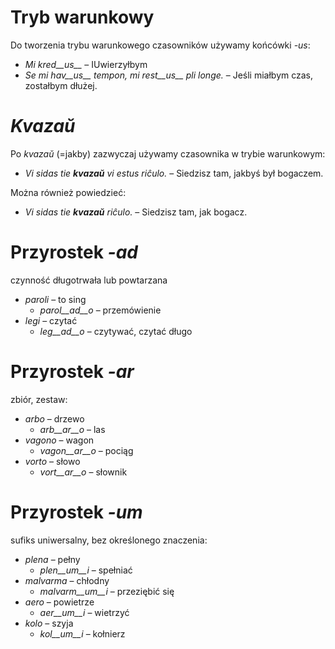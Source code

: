 # Tryb warunkowy

Do tworzenia trybu warunkowego czasowników używamy końcówki *-us*:

- *Mi kred__us__* – IUwierzyłbym
- *Se mi hav__us__ tempon, mi rest__us__ pli longe.* – Jeśli miałbym czas, zostałbym dłużej.

# *Kvazaŭ*

Po *kvazaŭ* (=jakby) zazwyczaj używamy czasownika w trybie warunkowym:

- *Vi sidas tie __kvazaŭ__ vi estus riĉulo.* – Siedzisz tam, jakbyś był bogaczem.

Można również powiedzieć:

- *Vi sidas tie __kvazaŭ__ riĉulo.* – Siedzisz tam, jak bogacz.
 
# Przyrostek *-ad*

czynność długotrwała lub powtarzana
- *paroli* – to sing
  - *parol__ad__o* – przemówienie
- *legi* – czytać
	- *leg__ad__o* – czytywać, czytać długo


# Przyrostek *-ar*

zbiór, zestaw:

- *arbo* – drzewo
	- *arb__ar__o* – las
- *vagono* – wagon
	- *vagon__ar__o* – pociąg
- *vorto* – słowo
	- *vort__ar__o* – słownik
 

# Przyrostek *-um*

sufiks uniwersalny, bez określonego znaczenia:

- *plena* – pełny
  -  *plen__um__i* – spełniać
- *malvarma* – chłodny
  -  *malvarm__um__i* – przeziębić się
- *aero* – powietrze 
	- *aer__um__i* – wietrzyć 
- *kolo* – szyja 
	- *kol__um__i* – kołnierz  
